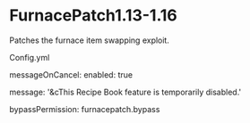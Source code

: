 # FurnacePatch1.13-1.16
Patches the furnace item swapping exploit.


Config.yml

messageOnCancel:
  enabled: true
  
  message: '&cThis Recipe Book feature is temporarily disabled.'
  
  bypassPermission: furnacepatch.bypass

